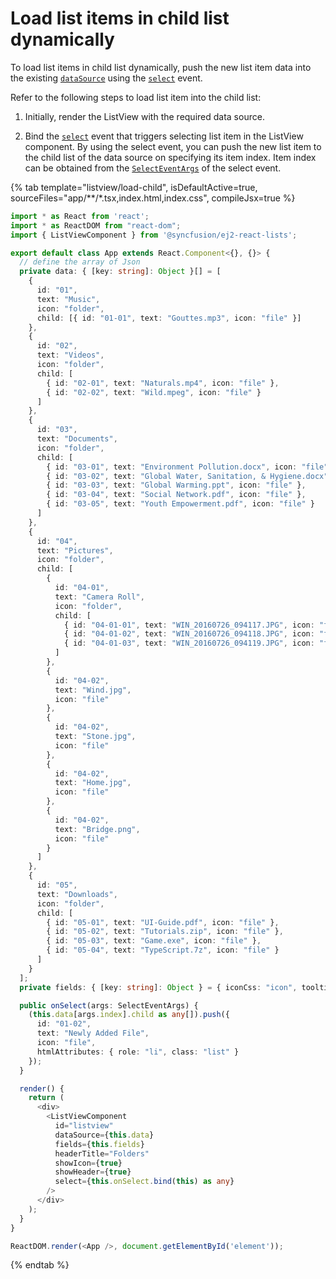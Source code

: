 # Load list items in child list dynamically

To load list items in child list dynamically, push the new list item data into the existing
[`dataSource`](../../api/list-view/#datasource) using
the [`select`](../../api/list-view/#select) event.

Refer to the following steps to load list item into the child list:

1. Initially, render the ListView with the required data source.

2. Bind the [`select`](../../api/list-view/#select) event that
triggers selecting list item in the ListView component. By using the select event, you can push the new list item to the child
list of the data source on specifying its item index. Item index can be obtained from the
[`SelectEventArgs`](../../api/list-view/selectEventArgs/) of the
select event.

{% tab template="listview/load-child", isDefaultActive=true, sourceFiles="app/**/*.tsx,index.html,index.css", compileJsx=true %}

```typescript
import * as React from 'react';
import * as ReactDOM from "react-dom";
import { ListViewComponent } from '@syncfusion/ej2-react-lists';

export default class App extends React.Component<{}, {}> {
  // define the array of Json
  private data: { [key: string]: Object }[] = [
    {
      id: "01",
      text: "Music",
      icon: "folder",
      child: [{ id: "01-01", text: "Gouttes.mp3", icon: "file" }]
    },
    {
      id: "02",
      text: "Videos",
      icon: "folder",
      child: [
        { id: "02-01", text: "Naturals.mp4", icon: "file" },
        { id: "02-02", text: "Wild.mpeg", icon: "file" }
      ]
    },
    {
      id: "03",
      text: "Documents",
      icon: "folder",
      child: [
        { id: "03-01", text: "Environment Pollution.docx", icon: "file" },
        { id: "03-02", text: "Global Water, Sanitation, & Hygiene.docx", icon: "file" },
        { id: "03-03", text: "Global Warming.ppt", icon: "file" },
        { id: "03-04", text: "Social Network.pdf", icon: "file" },
        { id: "03-05", text: "Youth Empowerment.pdf", icon: "file" }
      ]
    },
    {
      id: "04",
      text: "Pictures",
      icon: "folder",
      child: [
        {
          id: "04-01",
          text: "Camera Roll",
          icon: "folder",
          child: [
            { id: "04-01-01", text: "WIN_20160726_094117.JPG", icon: "file" },
            { id: "04-01-02", text: "WIN_20160726_094118.JPG", icon: "file" },
            { id: "04-01-03", text: "WIN_20160726_094119.JPG", icon: "file" }
          ]
        },
        {
          id: "04-02",
          text: "Wind.jpg",
          icon: "file"
        },
        {
          id: "04-02",
          text: "Stone.jpg",
          icon: "file"
        },
        {
          id: "04-02",
          text: "Home.jpg",
          icon: "file"
        },
        {
          id: "04-02",
          text: "Bridge.png",
          icon: "file"
        }
      ]
    },
    {
      id: "05",
      text: "Downloads",
      icon: "folder",
      child: [
        { id: "05-01", text: "UI-Guide.pdf", icon: "file" },
        { id: "05-02", text: "Tutorials.zip", icon: "file" },
        { id: "05-03", text: "Game.exe", icon: "file" },
        { id: "05-04", text: "TypeScript.7z", icon: "file" }
      ]
    }
  ];
  private fields: { [key: string]: Object } = { iconCss: "icon", tooltip: "text" };

  public onSelect(args: SelectEventArgs) {
    (this.data[args.index].child as any[]).push({
      id: "01-02",
      text: "Newly Added File",
      icon: "file",
      htmlAttributes: { role: "li", class: "list" }
    });
  }

  render() {
    return (
      <div>
        <ListViewComponent
          id="listview"
          dataSource={this.data}
          fields={this.fields}
          headerTitle="Folders"
          showIcon={true}
          showHeader={true}
          select={this.onSelect.bind(this) as any}
        />
      </div>
    );
  }
}

ReactDOM.render(<App />, document.getElementById('element'));
```

{% endtab %}
